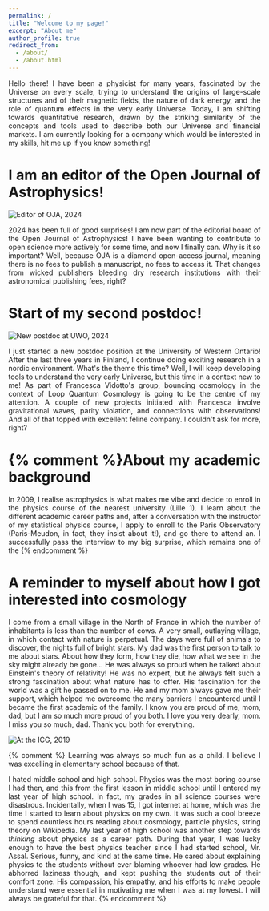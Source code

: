 ```yaml
---
permalink: /
title: "Welcome to my page!"
excerpt: "About me"
author_profile: true
redirect_from: 
  - /about/
  - /about.html
---
```


<style>
body {
text-align: justify}
</style>

Hello there! I have been a physicist for many years, fascinated by the Universe on every scale, trying to understand the origins of large-scale structures and of their magnetic fields, the nature of dark energy, and the role of quantum effects in the very early Universe. Today, I am shifting towards quantitative research, drawn by the striking similarity of the concepts and tools used to describe both our Universe and financial markets. I am currently looking for a company which would be interested in my skills, hit me up if you know something!


I am an editor of the Open Journal of Astrophysics!
======
![Editor of OJA, 2024](/images/scholastica.jpg)

2024 has been full of good surprises! I am now part of the editorial board of the Open Journal of Astrophysics! I have been wanting to contribute to open science more actively for some time, and now I finally can. Why is it so important? Well, because OJA is a diamond open-access journal, meaning there is no fees to publish a manuscript, no fees to access it. That changes from wicked publishers bleeding dry research institutions with their astronomical publishing fees, right? 

Start of my second postdoc!
======

![New postdoc at UWO, 2024](/images/AtFrancescas.jpeg)

I just started a new postdoc position at the University of Western Ontario! After the last three years in Finland, I continue doing exciting research in a nordic environment. What's the theme this time? Well, I will keep developing tools to understand the very early Universe, but this time in a context new to me! As part of Francesca Vidotto's group, bouncing cosmology in the context of Loop Quantum Cosmology is going to be the centre of my attention. A couple of new projects initiated with Francesca involve gravitational waves, parity violation, and connections with observations! And all of that topped with excellent feline company. I couldn't ask for more, right?

{% comment %}About my academic background
======

In 2009, I realise astrophysics is what makes me vibe and decide to enroll in the physics course of the nearest university (Lille 1). I learn about the different academic career paths and, after a conversation with the instructor of my statistical physics course, I apply to enroll to the Paris Observatory (Paris-Meudon, in fact, they insist about it!), and go there to attend an. I successfully pass the interview to my big surprise, which remains one of the 
{% endcomment %}

A reminder to myself about how I got interested into cosmology
======

I come from a small village in the North of France in which the number of inhabitants is less than the number of cows. A very small, outlaying village, in which contact with nature is perpetual. The days were full of animals to discover, the nights full of bright stars. My dad was the first person to talk to me about stars. About how they form, how they die, how what we see in the sky might already be gone... He was always so proud when he talked about Einstein's theory of relativity! He was no expert, but he always felt such a strong fascination about what nature has to offer. His fascination for the world was a gift he passed on to me. He and my mom always gave me their support, which helped me overcome the many barriers I encountered until I became the first academic of the family. I know you are proud of me, mom, dad, but I am so much more proud of you both. I love you very dearly, mom. I miss you so much, dad. Thank you both for everything.

![At the ICG, 2019](/images/papa.jpeg)

{% comment %} Learning was always so much fun as a child. I believe I was excelling in elementary school because of that.

I hated middle school and high school. Physics was the most boring course I had then, and this from the first lesson in middle school until I entered my last year of high school. In fact, my grades in all science courses were disastrous. Incidentally, when I was 15, I got internet at home, which was the time I started to learn about physics on my own. It was such a cool breeze to spend countless hours reading about cosmology, particle physics, string theory on Wikipedia. My last year of high school was another step towards <i>thinking</i> about physics as a career path. During that year, I was lucky enough to have the best physics teacher since I had started school, Mr. Assal. Serious, funny, and kind at the same time. He cared about explaining physics to the students without ever blaming whoever had low grades. He abhorred laziness though, and kept pushing the students out of their comfort zone. His compassion, his empathy, and his efforts to make people understand were essential in motivating me when I was at my lowest. I will always be grateful for that.
{% endcomment %}


